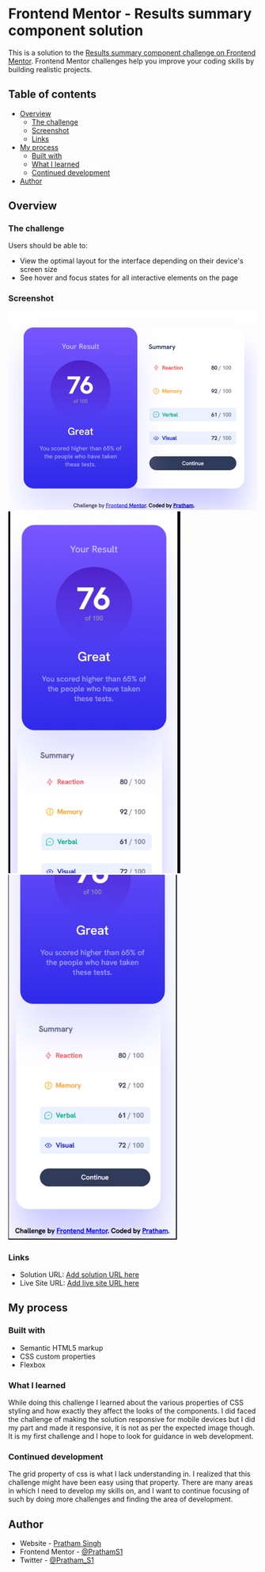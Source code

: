# Frontend Mentor - Results summary component solution

This is a solution to the [Results summary component challenge on Frontend Mentor](https://www.frontendmentor.io/challenges/results-summary-component-CE_K6s0maV). Frontend Mentor challenges help you improve your coding skills by building realistic projects. 

## Table of contents

- [Overview](#overview)
  - [The challenge](#the-challenge)
  - [Screenshot](#screenshot)
  - [Links](#links)
- [My process](#my-process)
  - [Built with](#built-with)
  - [What I learned](#what-i-learned)
  - [Continued development](#continued-development)
- [Author](#author)
## Overview
### The challenge

Users should be able to:

- View the optimal layout for the interface depending on their device's screen size
- See hover and focus states for all interactive elements on the page

### Screenshot

![Web Preview](webPreview.jpg)
![Mobile Preview](mobilePreview1.jpg)
![Mobile Preview](mobilePreview2.jpg)

### Links

- Solution URL: [Add solution URL here](https://your-solution-url.com)
- Live Site URL: [Add live site URL here](https://your-live-site-url.com)

## My process

### Built with

- Semantic HTML5 markup
- CSS custom properties
- Flexbox

### What I learned

While doing this challenge I learned about the various properties of CSS styling and how exactly they affect the looks of the components. I did faced the challenge of making the solution responsive for mobile devices but I did my part and made it responsive, it is not as per the expected image though.
It is my first challenge and I hope to look for guidance in web development.

### Continued development

The grid property of css is what I lack understanding in. I realized that this challenge might have been easy using that property. There are many areas in which I need to develop my skills on, and I want to continue focusing of such by doing more challenges and finding the area of development.

## Author

- Website - [Pratham Singh](https://www.your-site.com)
- Frontend Mentor - [@PrathamS1](https://www.frontendmentor.io/profile/PrathamS1)
- Twitter - [@Pratham_S1](https://twitter.com/Pratham_S1)

